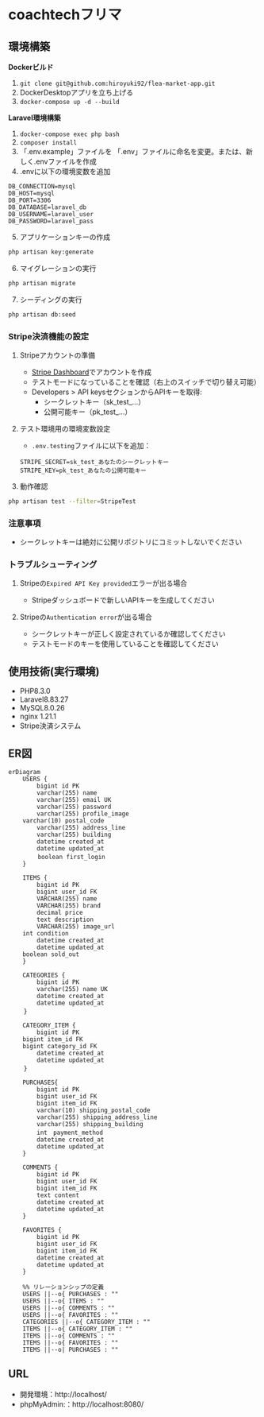 # coachtechフリマ

## 環境構築
**Dockerビルド**
1. `git clone git@github.com:hiroyuki92/flea-market-app.git`
2. DockerDesktopアプリを立ち上げる
3. `docker-compose up -d --build`

**Laravel環境構築**
1. `docker-compose exec php bash`
2. `composer install`
3. 「.env.example」ファイルを 「.env」ファイルに命名を変更。または、新しく.envファイルを作成
4. .envに以下の環境変数を追加
``` text
DB_CONNECTION=mysql
DB_HOST=mysql
DB_PORT=3306
DB_DATABASE=laravel_db
DB_USERNAME=laravel_user
DB_PASSWORD=laravel_pass
```
5. アプリケーションキーの作成
``` bash
php artisan key:generate
```

6. マイグレーションの実行
``` bash
php artisan migrate
```

7. シーディングの実行
``` bash
php artisan db:seed
```
### Stripe決済機能の設定
1. Stripeアカウントの準備
   - [Stripe Dashboard](https://dashboard.stripe.com/register)でアカウントを作成
   - テストモードになっていることを確認（右上のスイッチで切り替え可能）
   - Developers > API keysセクションからAPIキーを取得:
     - シークレットキー（sk_test_...）
     - 公開可能キー（pk_test_...）

2. テスト環境用の環境変数設定
   - `.env.testing`ファイルに以下を追加：
   ```env
   STRIPE_SECRET=sk_test_あなたのシークレットキー
   STRIPE_KEY=pk_test_あなたの公開可能キー
   ```

3. 動作確認
```bash
php artisan test --filter=StripeTest
```

### 注意事項
- シークレットキーは絶対に公開リポジトリにコミットしないでください

### トラブルシューティング

1. Stripeの`Expired API Key provided`エラーが出る場合
   - Stripeダッシュボードで新しいAPIキーを生成してください
   
2. Stripeの`Authentication error`が出る場合
   - シークレットキーが正しく設定されているか確認してください
   - テストモードのキーを使用していることを確認してください


## 使用技術(実行環境)
- PHP8.3.0
- Laravel8.83.27
- MySQL8.0.26
- nginx 1.21.1
- Stripe決済システム

## ER図
```mermaid
erDiagram
    USERS {
        bigint id PK 
        varchar(255) name 
        varchar(255) email UK
        varchar(255) password 
        varchar(255) profile_image
	varchar(10) postal_code 
        varchar(255) address_line 
        varchar(255) building
        datetime created_at 
        datetime updated_at
　　　　　boolean first_login  
    }

    ITEMS {
        bigint id PK 
        bigint user_id FK
        VARCHAR(255) name 
        VARCHAR(255) brand 
        decimal price 
        text description 
        VARCHAR(255) image_url
	int condition 
        datetime created_at 
        datetime updated_at
	boolean sold_out 
    }
    
    CATEGORIES {
        bigint id PK 
        varchar(255) name UK
        datetime created_at 
        datetime updated_at 
 　　}

    CATEGORY_ITEM {
        bigint id PK
	bigint item_id FK
	bigint category_id FK 
        datetime created_at 
        datetime updated_at 
 　　}

    PURCHASES{
        bigint id PK
        bigint user_id FK
        bigint item_id FK
        varchar(10) shipping_postal_code 
        varchar(255) shipping_address_line 
        varchar(255) shipping_building
        int　payment_method　
        datetime created_at 
        datetime updated_at
    }

    COMMENTS {
        bigint id PK 
        bigint user_id FK
        bigint item_id FK
        text content 
        datetime created_at 
        datetime updated_at 
    }

    FAVORITES {
        bigint id PK 
        bigint user_id FK
        bigint item_id FK
        datetime created_at 
        datetime updated_at 
    }

    %% リレーションシップの定義
    USERS ||--o{ PURCHASES : ""
    USERS ||--o{ ITEMS : ""
    USERS ||--o{ COMMENTS : ""
    USERS ||--o{ FAVORITES : ""
    CATEGORIES ||--o{ CATEGORY_ITEM : ""
    ITEMS ||--o{ CATEGORY_ITEM : ""
    ITEMS ||--o{ COMMENTS : ""
    ITEMS ||--o{ FAVORITES : ""
    ITEMS ||--o| PURCHASES : ""

```


## URL
- 開発環境：http://localhost/
- phpMyAdmin:：http://localhost:8080/
